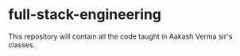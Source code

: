 # full-stack-engineering
This repository will contain all the code taught in Aakash Verma sir's classes.
